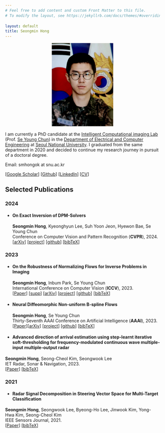 ```yaml
---
# Feel free to add content and custom Front Matter to this file.
# To modify the layout, see https://jekyllrb.com/docs/themes/#overriding-theme-defaults

layout: default
title: Seongmin Hong
---
```

<p align="center">
  <img src="./files/picture_army.jpg" alt="이미지 설명" width="200pt">
</p>

I am currently a PhD candidate at the [Intelligent Computational imaging Lab](https://icl.snu.ac.kr/) (Prof. [Se Young Chun](https://icl.snu.ac.kr/pi)) in the [Department of Electrical and Computer Engineering](https://ece.snu.ac.kr/) at  [Seoul National University](https://www.snu.ac.kr/). I graduated from the same department in 2020  and decided to continue my research journey in pursuit of a doctoral degree.

Email: smhongok at snu.ac.kr

[[Google Scholar](https://scholar.google.com/citations?user=icHnJqsAAAAJ&hl=ko&oi=ao)] [[Github](https://github.com/smhongok)] [[LinkedIn](https://www.linkedin.com/in/sm-hong/)] [[CV](./files/CV_smhong.pdf)]

## Selected Publications
### 2024

* #### **On Exact Inversion of DPM-Solvers**  

  **Seongmin Hong**,  Kyeonghyun Lee, Suh Yoon Jeon, Hyewon Bae, Se Young Chun  
  Conference on Computer Vision and Pattern Recognition (**CVPR**), 2024.  
  [[arXiv](https://arxiv.org/abs/2311.18387)] [[project](/inv-dpm.html)] [<a href="https://github.com/smhongok/inv-dpm">github</a>] [<a href="/bibtex.html#hong23exact">bibTeX</a>]

### 2023

* #### **On the Robustness of Normalizing Flows for Inverse Problems in Imaging**   

  **Seongmin Hong**, Inbum Park, Se Young Chun  
  International Conference on Computer Vision (**ICCV**), 2023.  
  [<a href="https://openaccess.thecvf.com/content/ICCV2023/papers/Hong_On_the_Robustness_of_Normalizing_Flows_for_Inverse_Problems_in_ICCV_2023_paper.pdf">Paper</a>] [<a href="https://openaccess.thecvf.com/content/ICCV2023/supplemental/Hong_On_the_Robustness_ICCV_2023_supplemental.pdf">supp</a>] [[arXiv](https://arxiv.org/abs/2212.04319)] [[project](/robustness.html)] [<a href="https://github.com/smhongok/robustNF">github</a>] [<a href="/bibtex.html#hong23robustness">bibTeX</a>]


* #### **Neural Diffeomorphic Non-uniform B-spline Flows**  

  **Seongmin Hong**,  Se Young Chun  
  Thirty-Seventh AAAI Conference on Artificial Intelligence (**AAAI**), 2023.  
  [[Paper](https://ojs.aaai.org/index.php/AAAI/article/view/26441)][[arXiv](https://arxiv.org/abs/2304.04555)] [[project](/nubsf.html)] [<a href="https://github.com/smhongok/Non-uniform-B-spline-Flow">github</a>] [<a href="/bibtex.html#hong23neural">bibTeX</a>]

* #### **Advanced direction of arrival estimation using step-learnt iterative soft-thresholding for frequency-modulated continuous wave multiple-input multiple-output radar**   
**Seongmin Hong**, Seong-Cheol Kim, Seongwook Lee  
IET Radar, Sonar & Navigation, 2023.  
[[Paper](https://doi.org/10.1049/rsn2.12319)] [<a href="/bibtex.html#hong23advanced">bibTeX</a>]


### 2021
* #### **Radar Signal Decomposition in Steering Vector Space for Multi-Target Classification**  
**Seongmin Hong**, Seongwook Lee, Byeong-Ho Lee, Jinwook Kim, Yong-Hwa Kim, Seong-Cheol Kim  
IEEE Sensors Journal, 2021.  
[[Paper](https://ieeexplore.ieee.org/abstract/document/9552897)] [<a href="/bibtex.html#hong21radar">bibTeX</a>]